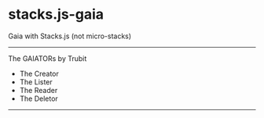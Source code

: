 # stacks.js-gaia
Gaia with Stacks.js (not micro-stacks)

--------------------------------------
 The GAIATORs by Trubit
  - The Creator
  - The Lister
  - The Reader
  - The Deletor
--------------------------------------
